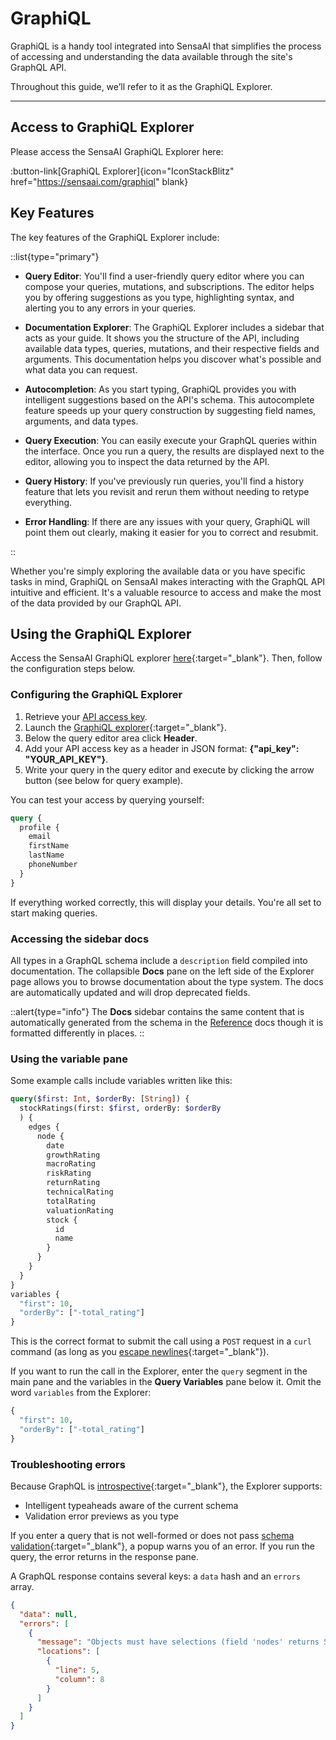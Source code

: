 # GraphiQL

GraphiQL is a handy tool integrated into SensaAI that simplifies the process of accessing and understanding the data available through the site's GraphQL API. 

Throughout this guide, we’ll refer to it as the GraphiQL Explorer.

---

## Access to GraphiQL Explorer

Please access the SensaAI GraphiQL Explorer here:

:button-link[GraphiQL Explorer]{icon="IconStackBlitz" href="https://sensaai.com/graphiql" blank}


## Key Features

The key features of the GraphiQL Explorer include:

::list{type="primary"} 

- **Query Editor**:  You'll find a user-friendly query editor where you can compose your queries, mutations, and subscriptions. The editor helps you by offering suggestions as you type, highlighting syntax, and alerting you to any errors in your queries.

- **Documentation Explorer**: The GraphiQL Explorer includes a sidebar that acts as your guide. It shows you the structure of the API, including available data types, queries, mutations, and their respective fields and arguments. This documentation helps you discover what's possible and what data you can request.

- **Autocompletion**: As you start typing, GraphiQL provides you with intelligent suggestions based on the API's schema. This autocomplete feature speeds up your query construction by suggesting field names, arguments, and data types.

- **Query Execution**: You can easily execute your GraphQL queries within the interface. Once you run a query, the results are displayed next to the editor, allowing you to inspect the data returned by the API.

- **Query History**: If you've previously run queries, you'll find a history feature that lets you revisit and rerun them without needing to retype everything.

- **Error Handling**: If there are any issues with your query, GraphiQL will point them out clearly, making it easier for you to correct and resubmit.

::

Whether you're simply exploring the available data or you have specific tasks in mind, GraphiQL on SensaAI makes interacting with the GraphQL API intuitive and efficient. It's a valuable resource to access and make the most of the data provided by our GraphQL API. 


## Using the GraphiQL Explorer

Access the SensaAI GraphiQL explorer [here](https://sensaai.com/graphiql){:target="_blank"}. Then, follow the configuration steps below.

### Configuring the GraphiQL Explorer

1. Retrieve your [API access key](/getting-started/authentication).
1. Launch the [GraphiQL explorer](https://sensaai.com/graphiql){:target="_blank"}.
1. Below the query editor area click **Header**. 
1. Add your API access key as a header in JSON format: **{"api_key": "YOUR_API_KEY"}**.
1. Write your query in the query editor and execute by clicking the arrow button (see below for query example).

You can test your access by querying yourself:

```graphql
query {
  profile {
    email
    firstName
    lastName
    phoneNumber
  }
}
```

If everything worked correctly, this will display your details. You're all set to start making queries.

### Accessing the sidebar docs

All types in a GraphQL schema include a `description` field compiled into documentation. The collapsible **Docs** pane on the left side of the Explorer page allows you to browse documentation about the type system. The docs are automatically updated and will drop deprecated fields.

::alert{type="info"}
The **Docs** sidebar contains the same content that is automatically generated from the schema in the [Reference](/graphql-api/reference) docs though it is formatted differently in places.
::

### Using the variable pane

Some example calls include variables written like this:

```graphql
query($first: Int, $orderBy: [String]) {
  stockRatings(first: $first, orderBy: $orderBy
  ) {
    edges {
      node {
        date
        growthRating
        macroRating
        riskRating
        returnRating
        technicalRating
        totalRating
        valuationRating
        stock {
          id
          name
        }
      }
    }
  }
}
variables {
  "first": 10,
  "orderBy": ["-total_rating"]
}
```

This is the correct format to submit the call using a `POST` request in a `curl` command (as long as you [escape newlines](/graphql-api/making-calls#communicating-with-graphql){:target="_blank"}).

If you want to run the call in the Explorer, enter the `query` segment in the main pane and the variables in the **Query Variables** pane below it. Omit the word `variables` from the Explorer:

```graphql
{
  "first": 10,
  "orderBy": ["-total_rating"]
}
```

### Troubleshooting errors

Because GraphQL is [introspective](/graphql-api/introduction-to-graphql#discovering-the-graphql-api){:target="_blank"}, the Explorer supports:

- Intelligent typeaheads aware of the current schema
- Validation error previews as you type

If you enter a query that is not well-formed or does not pass [schema validation](/graphql-api/introduction-to-graphql#schema){:target="_blank"}, a popup warns you of an error. If you run the query, the error returns in the response pane.

A GraphQL response contains several keys: a `data` hash and an `errors` array.

```json
{
  "data": null,
  "errors": [
    {
      "message": "Objects must have selections (field 'nodes' returns StockRating but has no selections)",
      "locations": [
        {
          "line": 5,
          "column": 8
        }
      ]
    }
  ]
}
```

